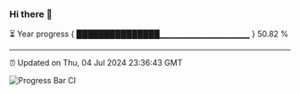 ### Hi there 👋

⏳ Year progress { ███████████████▁▁▁▁▁▁▁▁▁▁▁▁▁▁▁ } 50.82 %

---

⏰ Updated on Thu, 04 Jul 2024 23:36:43 GMT

![Progress Bar CI](https://github.com/IshwaranRudhara/GIT-ACTION/workflows/Progress%20Bar%20CI/badge.svg)
